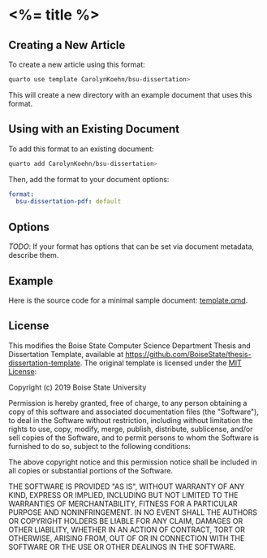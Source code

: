 
# <%= title %>

## Creating a New Article

To create a new article using this format:

```bash
quarto use template CarolynKoehn/bsu-dissertation>
```

This will create a new directory with an example document that uses this format.

## Using with an Existing Document

To add this format to an existing document:

```bash
quarto add CarolynKoehn/bsu-dissertation>
```

Then, add the format to your document options:

```yaml
format:
  bsu-dissertation-pdf: default
```    

## Options

*TODO*: If your format has options that can be set via document metadata, describe them.

## Example

Here is the source code for a minimal sample document: [template.qmd](template.qmd).

<!-- pdftools::pdf_convert('template.pdf',pages = 1) 
![[template.qmd](template.qmd)](template_1.png) -->

## License
This modifies the Boise State Computer Science Department Thesis and Dissertation Template, available at https://github.com/BoiseState/thesis-dissertation-template.
The original template is licensed under the [MIT License](https://opensource.org/license/MIT):

Copyright (c) 2019 Boise State University

Permission is hereby granted, free of charge, to any person obtaining a copy
of this software and associated documentation files (the "Software"), to deal
in the Software without restriction, including without limitation the rights
to use, copy, modify, merge, publish, distribute, sublicense, and/or sell
copies of the Software, and to permit persons to whom the Software is
furnished to do so, subject to the following conditions:

The above copyright notice and this permission notice shall be included in all
copies or substantial portions of the Software.

THE SOFTWARE IS PROVIDED "AS IS", WITHOUT WARRANTY OF ANY KIND, EXPRESS OR
IMPLIED, INCLUDING BUT NOT LIMITED TO THE WARRANTIES OF MERCHANTABILITY,
FITNESS FOR A PARTICULAR PURPOSE AND NONINFRINGEMENT. IN NO EVENT SHALL THE
AUTHORS OR COPYRIGHT HOLDERS BE LIABLE FOR ANY CLAIM, DAMAGES OR OTHER
LIABILITY, WHETHER IN AN ACTION OF CONTRACT, TORT OR OTHERWISE, ARISING FROM,
OUT OF OR IN CONNECTION WITH THE SOFTWARE OR THE USE OR OTHER DEALINGS IN THE
SOFTWARE.

